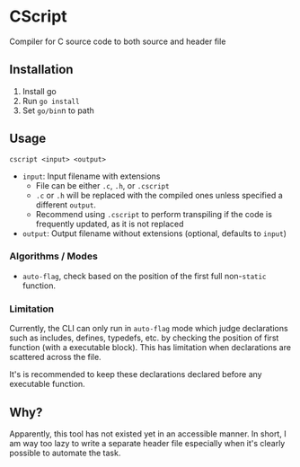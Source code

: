 # CScript

Compiler for C source code to both source and header file

## Installation

1. Install go
2. Run `go install`
3. Set `go/bin`n to path

## Usage

```shell
cscript <input> <output>
```

- `input`: Input filename with extensions
    - File can be either `.c`, `.h`, or `.cscript`
    - `.c` or `.h` will be replaced with the compiled ones unless specified a different `output`.
    - Recommend using `.cscript` to perform transpiling if the code is frequently updated, as it is not replaced
- `output`: Output filename without extensions (optional, defaults to `input`)

### Algorithms / Modes

- `auto-flag`, check based on the position of the first full non-`static` function.

### Limitation

Currently, the CLI can only run in `auto-flag` mode which judge declarations such as includes, defines, typedefs,
etc.
by checking the position of first function (with a executable block). This has limitation when declarations are
scattered
across the file.

It's is recommended to keep these declarations declared before any executable function.

## Why?

Apparently, this tool has not existed yet in an accessible manner. In short,
I am way too lazy to write a separate header file especially when it's clearly possible to automate the task.